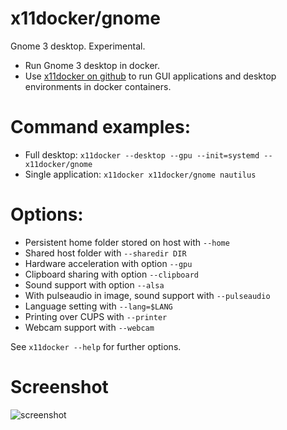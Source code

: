 # x11docker/gnome
Gnome 3 desktop. Experimental.

 - Run Gnome 3 desktop in docker. 
 - Use [x11docker on github](https://github.com/mviereck/x11docker) to run GUI applications and desktop environments in docker containers.

# Command examples: 
 - Full desktop: `x11docker --desktop --gpu --init=systemd -- x11docker/gnome`
 - Single application: `x11docker x11docker/gnome nautilus`

# Options:
 - Persistent home folder stored on host with   `--home`
 - Shared host folder with                      `--sharedir DIR`
 - Hardware acceleration with option            `--gpu`
 - Clipboard sharing with option                `--clipboard`
 - Sound support with option                    `--alsa`
 - With pulseaudio in image, sound support with `--pulseaudio`
 - Language setting with                        `--lang=$LANG`
 - Printing over CUPS with                      `--printer`
 - Webcam support with                          `--webcam`

See `x11docker --help` for further options.

 # Screenshot
![screenshot](https://raw.githubusercontent.com/mviereck/x11docker/screenshots/screenshot-gnome.png "Gnome 3 desktop")
